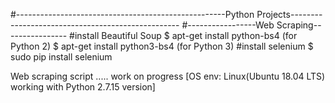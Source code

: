 #----------------------------------------------------Python Projects--------------------------------------------------
#-----------------Web Scraping----------------
#install Beautiful Soup
$ apt-get install python-bs4 (for Python 2)
$ apt-get install python3-bs4 (for Python 3)
#install selenium
$ sudo pip install selenium

Web scraping script ..... work on progress [OS env: Linux(Ubuntu 18.04 LTS) working with Python 2.7.15 version]
